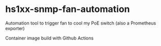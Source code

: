 # hs1xx-snmp-fan-automation
Automation tool to trigger fan to cool my PoE switch (also a Prometheus exporter)

Container image build with Github Actions

